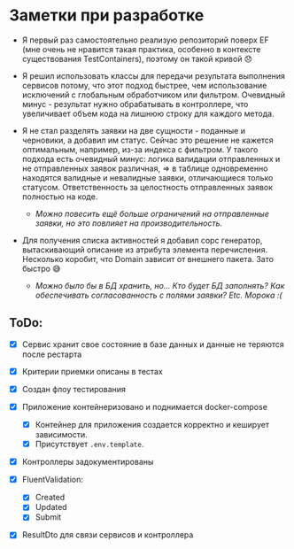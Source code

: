 # Заметки при разработке

* Я первый раз самостоятельно реализую репозиторий поверх EF (мне очень не нравится такая практика, особенно в контексте существования TestContainers), поэтому он такой кривой :disappointed:
* Я решил использовать классы для передачи результата выполнения сервисов потому, что этот подход быстрее, чем использование исключений с глобальным обработчиком или фильтром. Очевидный минус - результат нужно обрабатывать в контроллере, что увеличивает объем кода на лишнюю строку для каждого метода.
* Я не стал разделять заявки на две сущности - поданные и черновики, а добавил им статус. Сейчас это решение не кажется оптимальным, например, из-за индекса с фильтром. У такого подхода есть очевидный минус: логика валидации отправленных и не отправленных заявок различная, => в таблице одновременно находятся валидные и невалидные заявки, отличающиеся только статусом. Ответственность за целостность отправленных заявок полностью на коде.
  * *Можно повесить ещё больше ограничений на отправленные заявки, но это повлияет на производительность.*

* Для получения списка активностей я добавил сорс генератор, вытаскивающий описание из атрибута элемента перечисления. Несколько коробит, что Domain зависит от внешнего пакета. Зато быстро :sweat_smile:
  * *Можно было бы в БД хранить, но... Кто будет БД заполнять? Как обеспечивать согласованность с полями заявки? Etc. Морока :(*


## ToDo:

- [x] Cервис хранит свое состояние в базе данных и данные не теряются после рестарта
- [x] Критерии приемки описаны в тестах
- [x] Создан флоу тестирования
- [x] Приложение контейнеризовано и поднимается docker-compose
  - [x] Контейнер для приложения создается корректно и кеширует зависимости.
  - [x] Присутствует `.env.template`.
  
- [x] Контроллеры задокументированы
- [x] FluentValidation:
  - [x] Created
  - [x] Updated
  - [x] Submit

- [x] ResultDto для связи сервисов и контроллера

